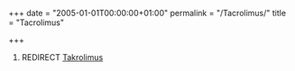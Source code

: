 +++
date = "2005-01-01T00:00:00+01:00"
permalink = "/Tacrolimus/"
title = "Tacrolimus"

+++

1.  REDIRECT [Takrolimus](/atopedia/Takrolimus "wikilink")

